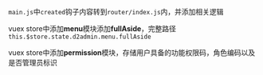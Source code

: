 `main.js`中`created`钩子内容转到`router/index.js`内，并添加相关逻辑

vuex store中添加**menu**模块添加**fullAside**，完整路径`this.$store.state.d2admin.menu.fullAside`

vuex store中添加**permission**模块，存储用户具备的功能权限码，角色编码以及是否管理员标识